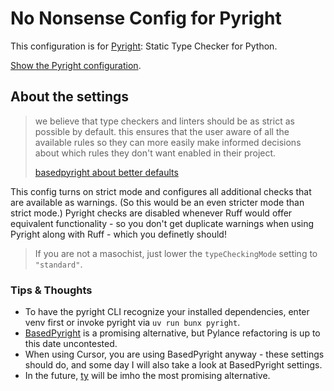 # No Nonsense Config for Pyright

This configuration is for [Pyright](https://github.com/microsoft/pyright): Static Type Checker for Python.

[Show the Pyright configuration](./pyproject.toml).

## About the settings

> we believe that type checkers and linters should be as strict as possible by default. this ensures that the user aware of all the available rules so they can more easily make informed decisions about which rules they don't want enabled in their project.
>
> [basedpyright about better defaults](https://docs.basedpyright.com/latest/benefits-over-pyright/better-defaults/)

This config turns on strict mode and configures all additional checks that are available as warnings. (So this would be an even stricter mode than strict mode.) Pyright checks are disabled whenever Ruff would offer equivalent functionality - so you don't get duplicate warnings when using Pyright along with Ruff - which you definetly should!

> If you are not a masochist, just lower the `typeCheckingMode` setting to `"standard"`.

### Tips & Thoughts

* To have the pyright CLI recognize your installed dependencies, enter venv first or invoke pyright via `uv run bunx pyright`.
* [BasedPyright](https://docs.basedpyright.com/) is a promising alternative, but Pylance refactoring is up to this date uncontested.
* When using Cursor, you are using BasedPyright anyway - these settings should do, and some day I will also take a look at BasedPyright settings.
* In the future, [ty](https://docs.astral.sh/ty/) will be imho the most promising alternative.
